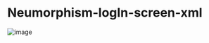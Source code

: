 # Neumorphism-logIn-screen-xml
![image](https://user-images.githubusercontent.com/86877145/183238740-55ece749-e2df-4324-adbc-abb27cf9ee2c.png)

